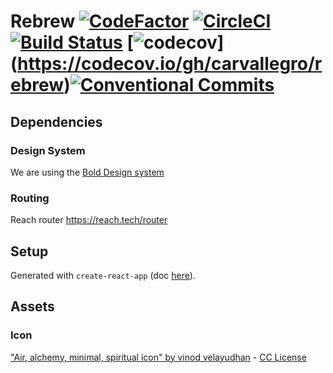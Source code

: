 # Rebrew [![CodeFactor](https://www.codefactor.io/repository/github/carvallegro/rebrew/badge)](https://www.codefactor.io/repository/github/carvallegro/rebrew) [![CircleCI](https://circleci.com/gh/carvallegro/rebrew/tree/master.svg?style=svg)](https://circleci.com/gh/carvallegro/rebrew/tree/master) [![Build Status](https://travis-ci.com/carvallegro/rebrew.svg?branch=master)](https://travis-ci.com/carvallegro/rebrew) [![codecov](https://codecov.io/gh/carvallegro/rebrew/branch/master/graph/badge.svg)] (https://codecov.io/gh/carvallegro/rebrew)[![Conventional Commits](https://img.shields.io/badge/Conventional%20Commits-1.0.0-yellow.svg)](https://conventionalcommits.org)


## Dependencies

### Design System 

We are using the [Bold Design system](https://bold.bridge.ufsc.br/)

### Routing

Reach router https://reach.tech/router 

## Setup

Generated with `create-react-app` (doc [here](./CREATE-REACT-APP.md)).

## Assets

### Icon

["Air, alchemy, minimal, spiritual icon" by vinod velayudhan](https://www.iconfinder.com/icons/1328803/air_alchemy_minimal_spiritual_icon)  - [CC License](https://creativecommons.org/licenses/by/3.0/)
